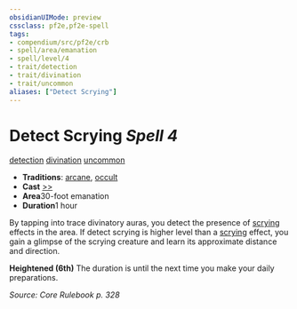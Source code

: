 ```yaml
---
obsidianUIMode: preview
cssclass: pf2e,pf2e-spell
tags:
- compendium/src/pf2e/crb
- spell/area/emanation
- spell/level/4
- trait/detection
- trait/divination
- trait/uncommon
aliases: ["Detect Scrying"]
---
```

# Detect Scrying *Spell 4*   
[detection](../../Rules/traits/detection.md)  [divination](../../Rules/traits/divination.md)  [uncommon](../../Rules/traits/uncommon.md)  

- **Traditions**: [arcane](../../Rules/traits/arcane.md), [occult](../../Rules/traits/occult.md)
- **Cast** [>>](../../Rules/core-rulebook/chapter-9-playing-the-game.md#Actions "Two-Action") 
- **Area**30-foot emanation
- **Duration**1 hour

By tapping into trace divinatory auras, you detect the presence of [scrying](../../Rules/traits/scrying.md) effects in the area. If detect scrying is higher level than a [scrying](../../Rules/traits/scrying.md) effect, you gain a glimpse of the scrying creature and learn its approximate distance and direction.

**Heightened (6th)** The duration is until the next time you make your daily preparations.

*Source: Core Rulebook p. 328*
